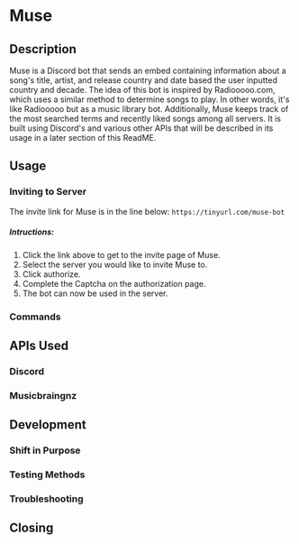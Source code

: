 # Muse

## Description
Muse is a Discord bot that sends an embed containing information about a song's title, artist, and release country and date based the user inputted country and decade.  The idea of this bot is inspired by Radiooooo.com, which uses a similar method to determine songs to play.  In other words, it's like Radiooooo but as a music library bot.  Additionally, Muse keeps track of the most searched terms and recently liked songs among all servers.  It is built using Discord's and various other APIs that will be described in its usage in a later section of this ReadME.

## Usage
### Inviting to Server
The invite link for Muse is in the line below:
```https://tinyurl.com/muse-bot```
##### Intructions:
1. Click the link above to get to the invite page of Muse.
2. Select the server you would like to invite Muse to.
3. Click authorize.
4. Complete the Captcha on the authorization page.
5. The bot can now be used in the server.
### Commands


## APIs Used
### Discord
### Musicbraingnz

## Development 
### Shift in Purpose
### Testing Methods
### Troubleshooting

## Closing
